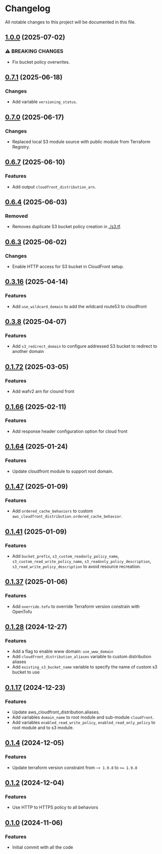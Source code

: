 # Changelog

All notable changes to this project will be documented in this file.

## [1.0.0]() (2025-07-02)

### ⚠ BREAKING CHANGES

* Fix bucket policy overwrites.

## [0.7.1]() (2025-06-18)

### Changes

* Add variable `versioning_status`.

## [0.7.0]() (2025-06-17)

### Changes

* Replaced local S3 module source with public module from Terraform Registry.

## [0.6.7]() (2025-06-10)

### Features

* Add output `cloudfront_distribution_arn`.

## [0.6.4]() (2025-06-03)

### Removed

* Removes duplicate S3 bucket policy creation in [./s3.tf](./s3.tf).

## [0.6.3]() (2025-06-02)

### Changes

* Enable HTTP access for S3 bucket in CloudFront setup.

## [0.3.16]() (2025-04-14)

### Features

* Add `use_wildcard_domain` to add the wildcard route53 to cloudfront

## [0.3.8]() (2025-04-07)

### Features

* Add `s3_redirect_domain` to configure addressed S3 bucket to redirect to another domain

## [0.1.72]() (2025-03-05)

### Features

* Add wafv2 arn for clound front

## [0.1.66]() (2025-02-11)

### Features

* Add response header configuration option for cloud front

## [0.1.64]() (2025-01-24)

### Features

* Update cloudfront module to support root domain.

## [0.1.47]() (2025-01-09)

### Features

* Add `ordered_cache_behaviors` to custom `aws_cloudfront_distribution.ordered_cache_behavior`.

## [0.1.41]() (2025-01-09)

### Features

* Add `bucket_prefix`, `s3_custom_readonly_policy_name`, `s3_custom_read_write_policy_name`,
  `s3_readonly_policy_description`, `s3_read_write_policy_description` to avoid resource recreation.

## [0.1.37]() (2025-01-06)

### Features

* Add `override.tofu` to override Terraform version constrain with OpenTofu

## [0.1.28]() (2024-12-27)

### Features

* Add a flag to enable www domain: `use_www_domain`
* Add `cloudfront_distribution_aliases` variable to custom distribution aliases
* Add `existing_s3_bucket_name` variable to specify the name of custom s3 bucket to use

## [0.1.17]() (2024-12-23)

### Features

* Update aws_cloudfront_distribution.aliases.
* Add variables `domain_name` to root module and sub-module `cloudfront`.
* Add variables `enabled_read_write_policy`, `enabled_read_only_policy` to root module and to s3 module.

## [0.1.4]() (2024-12-05)

### Features

* Update terraform version constraint from `~> 1.9.8` to `>= 1.9.8`

## [0.1.2]() (2024-12-04)

### Features

* Use HTTP to HTTPS policy to all behaviors

## [0.1.0]() (2024-11-06)

### Features

* Initial commit with all the code
